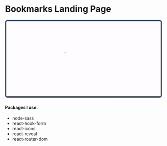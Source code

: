 # Bookmarks Landing Page

<img src="./screen.gif" style="border:4px solid #34495e; border-radius:8px;">

#### Packages I use.
- node-sass
- react-hook-form
- react-icons
- react-reveal
- react-router-dom
